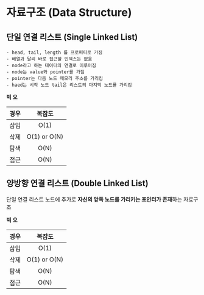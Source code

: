 # 자료구조 (Data Structure)

## 단일 연결 리스트 (Single Linked List)
```
- head, tail, length 를 프로퍼티로 가짐   
- 배열과 달리 바로 접근할 인덱스는 없음
- node라고 하는 데이터의 연결로 이루어짐 
- node는 value와 pointer를 가짐
- pointer는 다음 노드 메모리 주소를 가리킴
- haed는 시작 노드 tail은 리스트의 마지막 노드를 가리킴
```

**빅 오**   

| 경우 |    복잡도    |
| :--- | :----------: |
| 삽입 |     O(1)     |
| 삭제 | O(1) or O(N) |
| 탐색 |     O(N)     |
| 접근 |     O(N)     |

## 양방향 연결 리스트 (Double Linked List)
단일 연결 리스트 노드에 추가로 **자신의 앞쪽 노드를 가리키는 포인터가 존재**하는 자료구조


**빅 오**   

| 경우 |    복잡도    |
| :--- | :----------: |
| 삽입 |     O(1)     |
| 삭제 | O(1) or O(N) |
| 탐색 |     O(N)     |
| 접근 |     O(N)     |



